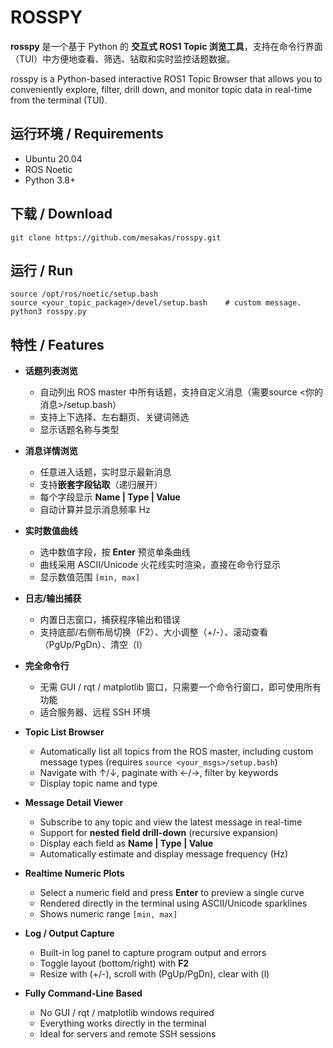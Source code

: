 # ROSSPY

**rosspy** 是一个基于 Python 的 **交互式 ROS1 Topic 浏览工具**，支持在命令行界面（TUI）中方便地查看、筛选、钻取和实时监控话题数据。

rosspy is a Python-based interactive ROS1 Topic Browser that allows you to conveniently explore, filter, drill down, and monitor topic data in real-time from the terminal (TUI).




## 运行环境 / Requirements

- Ubuntu 20.04
- ROS Noetic
- Python 3.8+




## 下载 / Download
```shell
git clone https://github.com/mesakas/rosspy.git
```



## 运行 / Run


```shell
source /opt/ros/noetic/setup.bash
source <your_topic_package>/devel/setup.bash    # custom message.
python3 rosspy.py

```




## 特性 / Features

- **话题列表浏览**
  - 自动列出 ROS master 中所有话题，支持自定义消息（需要source <你的消息>/setup.bash）
  - 支持上下选择、左右翻页、关键词筛选
  - 显示话题名称与类型
- **消息详情浏览**
  - 任意进入话题，实时显示最新消息
  - 支持**嵌套字段钻取**（递归展开）
  - 每个字段显示 **Name | Type | Value**
  - 自动计算并显示消息频率 Hz
- **实时数值曲线**
  - 选中数值字段，按 **Enter** 预览单条曲线
  - 曲线采用 ASCII/Unicode 火花线实时渲染，直接在命令行显示
  - 显示数值范围 `[min, max]`
- **日志/输出捕获**
  - 内置日志窗口，捕获程序输出和错误
  - 支持底部/右侧布局切换（F2）、大小调整（+/-）、滚动查看（PgUp/PgDn）、清空（l）
- **完全命令行**
  - 无需 GUI / rqt / matplotlib 窗口，只需要一个命令行窗口，即可使用所有功能
  - 适合服务器、远程 SSH 环境







- **Topic List Browser**
  - Automatically list all topics from the ROS master, including custom message types (requires `source <your_msgs>/setup.bash`)
  - Navigate with ↑/↓, paginate with ←/→, filter by keywords
  - Display topic name and type
- **Message Detail Viewer**
  - Subscribe to any topic and view the latest message in real-time
  - Support for **nested field drill-down** (recursive expansion)
  - Display each field as **Name | Type | Value**
  - Automatically estimate and display message frequency (Hz)
- **Realtime Numeric Plots**
  - Select a numeric field and press **Enter** to preview a single curve
  - Rendered directly in the terminal using ASCII/Unicode sparklines
  - Shows numeric range `[min, max]`
- **Log / Output Capture**
  - Built-in log panel to capture program output and errors
  - Toggle layout (bottom/right) with **F2**
  - Resize with (+/-), scroll with (PgUp/PgDn), clear with (l)
- **Fully Command-Line Based**
  - No GUI / rqt / matplotlib windows required
  - Everything works directly in the terminal
  - Ideal for servers and remote SSH sessions








